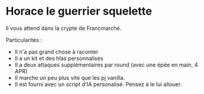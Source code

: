 # Horace le guerrier squelette

Il vous attend dans la crypte de Francmarché.

Particularités :
- Il n'a pas grand chose à raconter
- Il a un kit et des hlas personnalisés
- Il a deux attaques supplémentaires par round (avec une épée en main, 4 APR)
- Il marche un peu plus vite que les pj vanilla.
- Il est fourni avec un script d'IA personalisé. Pensez à le lui allouer.
